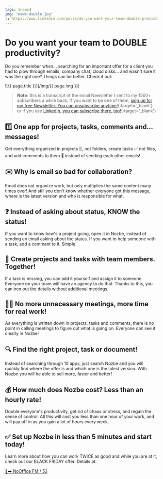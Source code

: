 ```yaml
---
tags: [news]
img: "news-double.jpg"
l: https://www.linkedin.com/pulse/do-you-want-your-team-double-productivity-michael-sliwinski-nhu9f
---
```


# Do you want your team to DOUBLE productivity?

Do you remember when… searching for an important offer for a client you had to plow through emails, company chat, cloud disks… and wasn't sure it was the right one? Things can be better. Check it out:

<!--More-->

![{{ page.title }}](/img/{{ page.img }})

> **Note:** this is a transcript of the email Newsletter I sent to my 1500+ subscribers a while back. If you want to be one of them, [sign up for my free Newsletter. You can unsubscribe anytime!](https://michael.gratis/n){:target='_blank'} or if you use [LinkedIn, you can subscribe there, too!](https://michael.gratis/inn){:target='_blank'}

## 1️⃣ One app for projects, tasks, comments and… messages!

Get everything organized in projects 🗄️, not folders, create tasks ✅ not files, and add comments to them 💬 instead of sending each other emails!

## ✉️ Why is email so bad for collaboration?

Email does not organize work, but only multiplies the same content many times over! And still you don't know whether everyone got this message, where is the latest version and who is responsible for what.

## ❓ Instead of asking about status, KNOW the status!

If you want to know how's a project going, open it in Nozbe, instead of sending an email asking about the status. If you want to help someone with a task, add a comment to it. Simple.

## 🤝 Create projects and tasks with team members. Together!

If a task is missing, you can add it yourself and assign it to someone. Everyone on your team will have an agency to do that. Thanks to this, you can iron out the details without additional meetings.

## 🙅‍♂️ No more unnecessary meetings, more time for real work!

As everything is written down in projects, tasks and comments, there is no point in calling meetings to figure out what is going on. Everyone can see it clearly in Nozbe!

## 🔍 Find the right project, task or document!

Instead of searching through 10 apps, just search Nozbe and you will quickly find where the offer is and which one is the latest version. With Nozbe you will be able to sell more, faster and better!

## 💰 How much does Nozbe cost? Less than an hourly rate!

Double everyone's productivity, get rid of chaos or stress, and regain the sense of control. All this will cost you less than one hour of your work, and will pay off in as you gain a lot of hours every week.

## ✅ Set up Nozbe in less than 5 minutes and start today!

Learn more about how you can work TWICE as good and while you are at it, check out our BLACK FRIDAY offer. Details at:

[🔗➡️ NoOffice FM / 53](/noofficefm-53)

[n]: https://michael.gratis/nozbe
[np]: https://michael.gratis/nozbepersonal